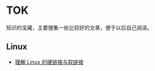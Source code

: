 # TOK
知识的宝藏，主要搜集一些比较好的文章，便于以后自己阅读。


## Linux

- [理解 Linux 的硬链接与软链接](https://www.ibm.com/developerworks/cn/linux/l-cn-hardandsymb-links/)

